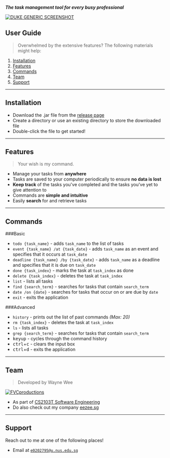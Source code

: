 _**The task management tool for every busy professional**_

[![DUKE GENERIC SCREENSHOT](https://raw.githubusercontent.com/waynewee/duke/master/screenshots/generic.png)]()


## User Guide

> Overwhelmed by the extensive features? The following materials might help:

1. [Installation](#installation)
2. [Features](#features)
3. [Commands](#commands)
4. [Team](#team)
5. [Support](#support)

---
## Installation

- Download the .jar file from the <a href="https://github.com/waynewee/duke/releases">release page</a>
- Create a directory or use an existing directory to store the downloaded file
- Double-click the file to get started!

---
## Features

> Your wish is my command.

- Manage your tasks from **anywhere**
- Tasks are saved to your computer periodically to ensure **no data is lost**
- **Keep track** of the tasks you've completed and the tasks you've yet to give attention to
- Commands are **simple and intuitive**
- Easily **search** for and retrieve tasks

---

## Commands

###Basic
- `todo {task_name}` - adds `task_name` to the list of tasks
- `event {task_name} /at {task_date}` - adds `task_name` as an event and specifies that it occurs at `task_date`
- `deadline {task_name} /by {task_date}` - adds `task_name` as a deadline and specifies that it is due on `task_date`
- `done {task_index}` - marks the task at `task_index` as done
- `delete {task_index}` - deletes the task at `task_index`
- `list` - lists all tasks
- `find {search_term}` - searches for tasks that contain `search_term`
- `date /on {date}` - searches for tasks that occur on or are due by `date`
- `exit` - exits the application

###Advanced
- `history` - prints out the list of past commands _(Max: 20)_
- `rm {task_index}` - deletes the task at `task_index`
- `ls` - lists all tasks
- `grep {search_term}` - searches for tasks that contain `search_term`
- <kbd>keyup</kbd> - cycles through the command history
- <kbd>ctrl</kbd>+<kbd>c</kbd> - clears the input box
- <kbd>ctrl</kbd>+<kbd>d</kbd> - exits the application

---

## Team

> Developed by Wayne Wee

 [![FVCproductions](https://avatars1.githubusercontent.com/u/34233605?s=200&v=4)](http://github.com/waynewee)
- As part of <a href="https://nus-cs2103-ay1920s2.github.io/website/">CS2103T Software Engineering</a>
- Do also check out my company <a href="https://eezee.sg">eezee.sg</a>

---

## Support

Reach out to me at one of the following places!

- Email at <a href="mailto:e0202795@u.nus.edu.sg" target="_blank">`e0202795@u.nus.edu.sg`</a>